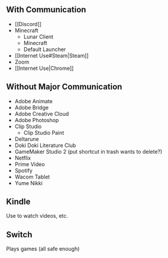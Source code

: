 ## With Communication
- [[Discord]]
- Minecraft
	- Lunar Client
	- Minecraft
	- Default Launcher
- [[Internet Use#Steam|Steam]]
- Zoom
- [[Internet Use|Chrome]]
## Without Major Communication
- Adobe Animate
- Adobe Bridge
- Adobe Creative Cloud
- Adobe Photoshop
- Clip Studio
	- Clip Studio Paint
- Deltarune
- Doki Doki Literature Club
- GameMaker Studio 2 (put shortcut in trash wants to delete?)
- Netflix
- Prime Video
- Spotify
- Wacom Tablet
- Yume Nikki
## Kindle
Use to watch videos, etc.
## Switch
Plays games (all safe enough)